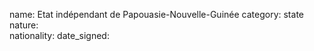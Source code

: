 name: Etat indépendant de Papouasie-Nouvelle-Guinée
category: state
nature:  
nationality: 
date_signed:
    